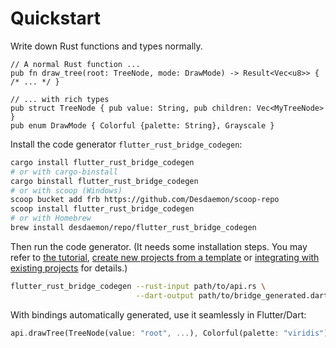 # Quickstart

Write down Rust functions and types normally.

```rust,ignore
// A normal Rust function ...
pub fn draw_tree(root: TreeNode, mode: DrawMode) -> Result<Vec<u8>> { /* ... */ }

// ... with rich types
pub struct TreeNode { pub value: String, pub children: Vec<MyTreeNode> }
pub enum DrawMode { Colorful {palette: String}, Grayscale }
```

Install the code generator `flutter_rust_bridge_codegen`:

```bash
cargo install flutter_rust_bridge_codegen
# or with cargo-binstall
cargo binstall flutter_rust_bridge_codegen
# or with scoop (Windows)
scoop bucket add frb https://github.com/Desdaemon/scoop-repo
scoop install flutter_rust_bridge_codegen
# or with Homebrew
brew install desdaemon/repo/flutter_rust_bridge_codegen
```


Then run the code generator. (It needs some installation steps. You may refer to [the tutorial](tutorial_with_flutter.md), [create new projects from a template](template.md) or [integrating with existing projects](integrate.md) for details.)

```bash
flutter_rust_bridge_codegen --rust-input path/to/api.rs \
                            --dart-output path/to/bridge_generated.dart
```

With bindings automatically generated, use it seamlessly in Flutter/Dart:

```dart
api.drawTree(TreeNode(value: "root", ...), Colorful(palette: "viridis"));
```

